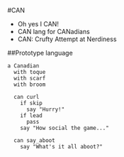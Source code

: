 #CAN

* Oh yes I CAN!
* CAN lang for CANadians
* CAN: Crufty Attempt at Nerdiness

##Prototype language
```
a Canadian
  with toque
  with scarf
  with broom

  can curl
    if skip
      say "Hurry!"
    if lead
      pass
    say "How social the game..."

  can say_aboot
    say "What's it all aboot?"
```